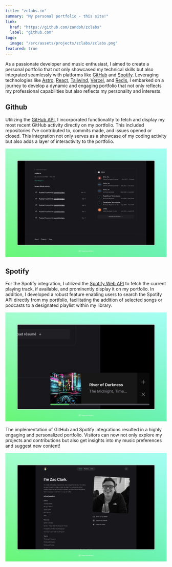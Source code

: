 ```yaml
---
title: "zclabs.io"
summary: "My personal portfolio - this site!"
link:
  href: "https://github.com/zandoh/zclabs"
  label: "github.com"
logo:
  image: "/src/assets/projects/zclabs/zclabs.png"
featured: true
---
```


As a passionate developer and music enthusiast, I aimed to create a personal portfolio that not only showcased my technical skills but also integrated seamlessly with platforms like [GitHub](https://github.com/) and [Spotify](https://spotify.com/). Leveraging technologies like [Astro](https://astro.build/), [React](https://react.dev/), [Tailwind](https://tailwindcss.com/), [Vercel](https://vercel.com/), and [Redis](https://redis.io/), I embarked on a journey to develop a dynamic and engaging portfolio that not only reflects my professional capabilities but also reflects my personality and interests.

## Github

Utilizing the [GitHub API](https://docs.github.com/en/rest), I incorporated functionality to fetch and display my most recent GitHub activity directly on my portfolio. This included repositories I've contributed to, commits made, and issues opened or closed. This integration not only serves as a showcase of my coding activity but also adds a layer of interactivity to the portfolio.

![github api integration on zclabs.io displaying latest github activity](/src/assets/projects/zclabs/github.jpg)

## Spotify

For the Spotify integration, I utilized the [Spotify Web API](https://developer.spotify.com/documentation/web-api) to fetch the current playing track, if available, and prominently display it on my portfolio. In addition, I developed a robust feature enabling users to search the Spotify API directly from my portfolio, facilitating the addition of selected songs or podcasts to a designated playlist within my library.

![spotify api integration on zclabs.io displaying the current playing track for Zac Clark](/src/assets/projects/zclabs/spotify.jpg)

The implementation of GitHub and Spotify integrations resulted in a highly engaging and personalized portfolio. Visitors can now not only explore my projects and contributions but also get insights into my music preferences and suggest new content!

![about section on zclabs.io expressing some of Zac Clarks interests](/src/assets/projects/zclabs/about.jpg)
